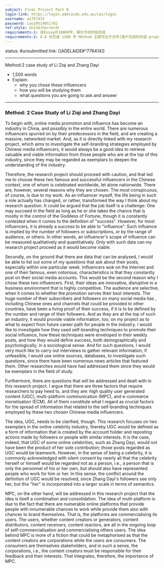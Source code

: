 ```yaml
---
subject: Final Project Part B
login-link: https://login.adelaide.edu.au/cas/login
username: a1757472
password: Lacy9514651792
ref-style: UniSA(Harvard)
requirements-1: 该Essay共10000字，需分不同时段完成
requirements-2: 4.8 先完成 1500 字 Method 主题可见于文件[客户完成的内容-proposal] 请参考老师邮件里的意见 之后的会修改 finish time
---
```

status: #unsubmitted 
link: [[ADELAIDE#^776414]]

---

Method:2 case study of Li Ziqi and Zhang Dayi
- 1,500 words
- Explain:
	- why you chose these influencers
	- how you will be studying them
	- what questions you are going to ask and answer

---

### Method: 2 Case Study of Li Ziqi and Zhang Dayi

To begin with, online media promotion and influence has become an industry in China, and possibly in the entire world. There are numerous influencers spurred on by their predecessors in the field, and are creating a massive, networked market. And, as it is directly linked with my research project, which aims to investigate the self-branding strategies employed by Chinese media influencers, it would always be a good idea to retrieve valuable and viable information from those people who are at the top of this industry, since they may be regarded as exemplars to deepen the understanding of the industry.

Therefore, the research project should proceed with caution, and that led me to choose these two famous and successful influencers in the Chinese context, one of whom is celebrated worldwide, let alone nationwide. There are, however, several reasons why they are chosen. The most conspicuous, of course, is due to my work. As an influencer myself, the life being in such a role actually has changed, or rather, transformed the way I think about my research question. It could be argued that the job itself is a challenge: One may succeed in the field as long as he or she takes the chance that is mostly in the control of the Goddess of Fortune, though it is constantly contested when it comes to the definition of "success". However, for most influencers, it is already a success to be able to "influence". Such influence is implied by the number of followers or subscriptions, or by the range of audience, or others. In other words, an influencer's scope of influence can be measured qualitatively and quantitatively. Only with such data can my research project proceed as it would become viable.

Secondly, on the ground that there are data that can be analysed, I would be able to list out some of my questions that ask about their posts, especially within one particular week. Influencers wok on the Internet and one of their famous, even notorious, characteristics is that they constantly post on their social media accounts. This would be the second reason why I chose these two influencers. First, their ideas are innovative, disruptive in a business environment that is highly competitive. The audience are selective, when it comes to whether the promotion serves their best interests. The huge number of their subscribers and followers on many social media has , including Chinese ones and channels that could be provided to other countries, have been a living proof of their success, if it is to be defined by the number and range of their followers. And as they are at the top of such an industry, it would provide viable information, too, on my project as to what to expect from future career path for people in the industry. I would like to investigate how they used self-branding techniques to promote their social influence, how these techniques were enveloped in their weekly posts, and how they would define success, both demographically and psychologically, in a sociological sense. And for such questions, I would very much like to carry out interviews to gather relevant information; if unfeasible, I would use online sources, databases, to investigate such questions, since there have been numerous news articles that featured them. Other researches would have had addressed them since they would be exemplars in the field of study.

Furthermore, there are questions that will be addressed and dealt with in this research project. I argue that there are three factors that require researchers to pay heed to, and they are: high quality user generated content (UGC), multi-platform communication (MPC), and e-commerce monetisation (ECM). All of them constitute what I regard as crucial factors for the spread of information that related to the self-branding techniques employed by these two chosen Chinese media influencers.

The idea, UGC, needs to be clarified, though. This research focuses on two exemplars in the online celebrity industry, thereby UGC would be defined as a form of information that is created by the account holder and reposting actions made by followers or people with similar interests. It is the case, indeed, that UGC of some online celebrities, such as Zhang Dayi, would not have been the product of her sole contribution; those posts regarded as UGC would be teamwork. However, in the sense of being a celebrity, it is commonly acknowledged with silent consent by nearly all that the celebrity herself or himself would be regarded not as a person, i.e., a person that is only the personnel of his or her own, but should also have represented people who work for him or her. In this sense, the conflict around the definition of UGC would be resolved, since Zhang Dayi's followers see only her, but this "her" is incorporated into a larger scale in terms of semantics.

MPC, on the other hand, will be addressed in this research project that the idea is itself a combination and consolidation. The idea of multi-platform is due to the fact that there are numerable online platforms that provide people with innumerable chances to work while provide them also with chances to brand themselves. That is, the platforms are commercialising its users. The users, whether content creators or generators, content distributors, content receivers, content reactors, are all in the ongoing loop of self-commercialisation and commercialising others users. The idea behind MPC is more of a fiction that could be metaphorised as that the content creators are corporations while the users are consumers. The consumers are themselves stakeholders, and in such a sense, the corporations, i.e., the content creators must be responsible for their feedback and their interests. That integrates, therefore, the importance of MPC.